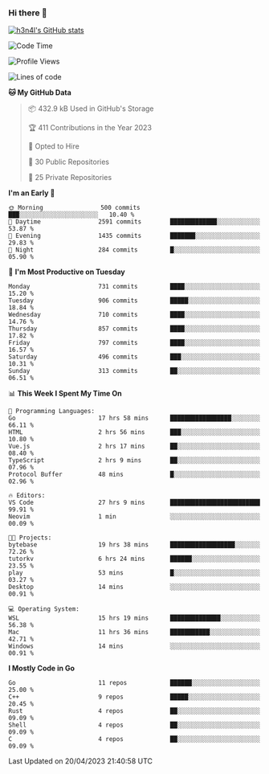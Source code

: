 ### Hi there 👋

[![h3n4l's GitHub stats](https://github-readme-stats.vercel.app/api?username=h3n4l&count_private=true&show_icons=true&theme=radical)](https://github.com/h3n4l/github-readme-stats)

<!--START_SECTION:waka-->
![Code Time](http://img.shields.io/badge/Code%20Time-1%2C156%20hrs-blue)

![Profile Views](http://img.shields.io/badge/Profile%20Views-2-blue)

![Lines of code](https://img.shields.io/badge/From%20Hello%20World%20I%27ve%20Written-2.7%20million%20lines%20of%20code-blue)

**🐱 My GitHub Data** 

> 📦 432.9 kB Used in GitHub's Storage 
 > 
> 🏆 411 Contributions in the Year 2023
 > 
> 💼 Opted to Hire
 > 
> 📜 30 Public Repositories 
 > 
> 🔑 25 Private Repositories 
 > 
**I'm an Early 🐤** 

```text
🌞 Morning                500 commits         ███░░░░░░░░░░░░░░░░░░░░░░   10.40 % 
🌆 Daytime                2591 commits        █████████████░░░░░░░░░░░░   53.87 % 
🌃 Evening                1435 commits        ███████░░░░░░░░░░░░░░░░░░   29.83 % 
🌙 Night                  284 commits         █░░░░░░░░░░░░░░░░░░░░░░░░   05.90 % 
```
📅 **I'm Most Productive on Tuesday** 

```text
Monday                   731 commits         ████░░░░░░░░░░░░░░░░░░░░░   15.20 % 
Tuesday                  906 commits         █████░░░░░░░░░░░░░░░░░░░░   18.84 % 
Wednesday                710 commits         ████░░░░░░░░░░░░░░░░░░░░░   14.76 % 
Thursday                 857 commits         ████░░░░░░░░░░░░░░░░░░░░░   17.82 % 
Friday                   797 commits         ████░░░░░░░░░░░░░░░░░░░░░   16.57 % 
Saturday                 496 commits         ███░░░░░░░░░░░░░░░░░░░░░░   10.31 % 
Sunday                   313 commits         ██░░░░░░░░░░░░░░░░░░░░░░░   06.51 % 
```


📊 **This Week I Spent My Time On** 

```text
💬 Programming Languages: 
Go                       17 hrs 58 mins      █████████████████░░░░░░░░   66.11 % 
HTML                     2 hrs 56 mins       ███░░░░░░░░░░░░░░░░░░░░░░   10.80 % 
Vue.js                   2 hrs 17 mins       ██░░░░░░░░░░░░░░░░░░░░░░░   08.40 % 
TypeScript               2 hrs 9 mins        ██░░░░░░░░░░░░░░░░░░░░░░░   07.96 % 
Protocol Buffer          48 mins             █░░░░░░░░░░░░░░░░░░░░░░░░   02.96 % 

🔥 Editors: 
VS Code                  27 hrs 9 mins       █████████████████████████   99.91 % 
Neovim                   1 min               ░░░░░░░░░░░░░░░░░░░░░░░░░   00.09 % 

🐱‍💻 Projects: 
bytebase                 19 hrs 38 mins      ██████████████████░░░░░░░   72.26 % 
tutorkv                  6 hrs 24 mins       ██████░░░░░░░░░░░░░░░░░░░   23.55 % 
play                     53 mins             █░░░░░░░░░░░░░░░░░░░░░░░░   03.27 % 
Desktop                  14 mins             ░░░░░░░░░░░░░░░░░░░░░░░░░   00.91 % 

💻 Operating System: 
WSL                      15 hrs 19 mins      ██████████████░░░░░░░░░░░   56.38 % 
Mac                      11 hrs 36 mins      ███████████░░░░░░░░░░░░░░   42.71 % 
Windows                  14 mins             ░░░░░░░░░░░░░░░░░░░░░░░░░   00.91 % 
```

**I Mostly Code in Go** 

```text
Go                       11 repos            ██████░░░░░░░░░░░░░░░░░░░   25.00 % 
C++                      9 repos             █████░░░░░░░░░░░░░░░░░░░░   20.45 % 
Rust                     4 repos             ██░░░░░░░░░░░░░░░░░░░░░░░   09.09 % 
Shell                    4 repos             ██░░░░░░░░░░░░░░░░░░░░░░░   09.09 % 
C                        4 repos             ██░░░░░░░░░░░░░░░░░░░░░░░   09.09 % 
```




 Last Updated on 20/04/2023 21:40:58 UTC
<!--END_SECTION:waka-->

